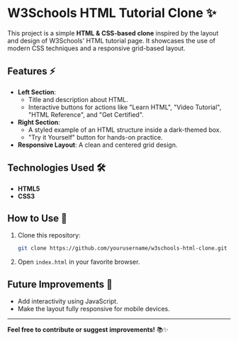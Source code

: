# W3Schools HTML Tutorial Clone ✨

This project is a simple **HTML & CSS-based clone** inspired by the layout and design of W3Schools' HTML tutorial page. It showcases the use of modern CSS techniques and a responsive grid-based layout.

## Features ⚡

- **Left Section**: 
  - Title and description about HTML.
  - Interactive buttons for actions like "Learn HTML", "Video Tutorial", "HTML Reference", and "Get Certified".
- **Right Section**: 
  - A styled example of an HTML structure inside a dark-themed box.
  - "Try it Yourself" button for hands-on practice.
- **Responsive Layout**: A clean and centered grid design.

## Technologies Used 🛠️

- **HTML5**
- **CSS3**

## How to Use 🔧

1. Clone this repository:
   ```bash
   git clone https://github.com/yourusername/w3schools-html-clone.git
   ```
2. Open `index.html` in your favorite browser.

## Future Improvements 🚀

- Add interactivity using JavaScript.
- Make the layout fully responsive for mobile devices.

---

**Feel free to contribute or suggest improvements!** 📚✨

